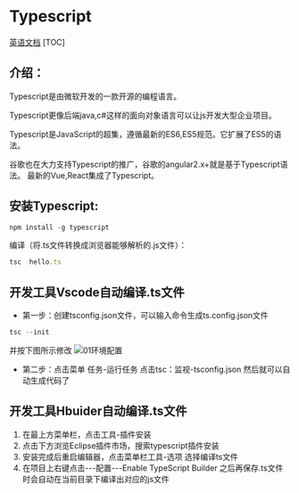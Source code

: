 # Typescript
[英语文档](http://www.typescriptlang.org/docs/home.html)
[TOC]
## 介绍：
Typescript是由微软开发的一款开源的编程语言。

Typescript更像后端java,c#这样的面向对象语言可以让js开发大型企业项目。

Typescript是JavaScript的超集，遵循最新的ES6,ES5规范。它扩展了ES5的语法。

谷歌也在大力支持Typescript的推广，谷歌的angular2.x+就是基于Typescript语法。
最新的Vue,React集成了Typescript。

## 安装Typescript:
```js
npm install -g typescript
```

编译（将.ts文件转换成浏览器能够解析的.js文件）：

```js
tsc  hello.ts
```

## 开发工具Vscode自动编译.ts文件
- 第一步：创建tsconfig.json文件，可以输入命令生成ts.config.json文件

```js
tsc --init
```

并按下图所示修改
![01环境配置](F:/学习笔记/JS/TS/img/01环境配置.png)

- 第二步：点击菜单   任务-运行任务   点击tsc：监视-tsconfig.json  然后就可以自动生成代码了

## 开发工具Hbuider自动编译.ts文件
1. 在最上方菜单栏，点击工具-插件安装
2. 点击下方浏览Eclipse插件市场，搜索typescript插件安装
3. 安装完成后重启编辑器，点击菜单栏工具-选项  选择编译ts文件
4. 在项目上右键点击---配置---Enable TypeScript Builder  之后再保存.ts文件时会自动在当前目录下编译出对应的js文件

